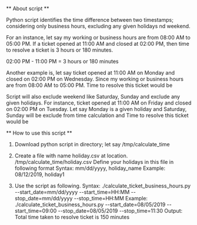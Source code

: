 ** About script **

Python script identifies the time difference between two timestamps; considering only business hours, excluding any given holidays nd weekend.

For an instance, let say my working or business hours are from 08:00 AM to 05:00 PM. If a ticket opened at 11:00 AM and closed at 02:00 PM, then time to resolve a ticket is 3 hours or 180 minutes.

02:00 PM - 11:00 PM = 3 hours or 180 minutes

Another example is, let say ticket opened at 11:00 AM on Monday and closed on 02:00 PM on Wednesday. Since my working or business hours are from 08:00 AM to 05:00 PM. Time to resolve this ticket would be

Script will also exclude weekend like Saturday, Sunday and exclude any given holidays. For instance, ticket opened at 11:00 AM on Friday and closed on 02:00 PM on Tuesday. Let say Monday is a given holiday and Saturday, Sunday will be exclude from time calculation and Time to resolve this ticket would be

** How to use this script **
1. Download python script in directory; let say /tmp/calculate_time
2. Create a file with name holiday.csv at location.  /tmp/calculate_time/holiday.csv
       Define your holidays in this file in following format
			 Syntax:  mm/dd/yyyy, holiday_name
			 Example: 08/12/2019, holiday1
					 
3. Use the script as following.
Syntax:
    ./calculate_ticket_business_hours.py --start_date=mm/dd/yyyy --start_time=HH:MM --stop_date=mm/dd/yyyy --stop_time=HH:MM
Example:
    ./calculate_ticket_business_hours.py --start_date=08/05/2019 --start_time=09:00 --stop_date=08/05/2019 --stop_time=11:30
Output:
    Total time taken to resolve ticket is 150 minutes
